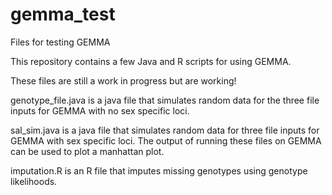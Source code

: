 # gemma_test
Files for testing GEMMA 

This repository contains a few Java and R scripts for using GEMMA.

These files are still a work in progress but are working!



genotype_file.java is a java file that simulates random data for the three file inputs for GEMMA with no sex specific loci.

sal_sim.java is a java file that simulates random data for three file inputs for GEMMA with sex specific loci. The output of running these files on GEMMA can be used to plot a manhattan plot.

imputation.R is an R file that imputes missing genotypes using genotype likelihoods. 